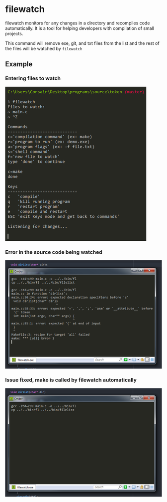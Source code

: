 # filewatch
filewatch monitors for any changes in a directory and recompiles code automatically.
It is a tool for helping developers with compilation of small projects.

This command will remove exe, git, and txt files from the list and the rest of the files will be watched by `filewatch`

## Example

### Entering files to watch
![Alt text](examples/demo.png?raw=true "file watch")

### Error in the source code being watched
![Alt text](examples/4.png?raw=true "file watch")

### Issue fixed, make is called by filewatch automatically
![Alt text](examples/5.png?raw=true "file watch")
